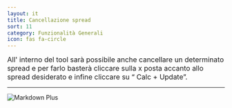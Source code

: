 ```yaml
---
layout: it
title: Cancellazione spread
sort: 11
category: Funzionalità Generali
icon: fas fa-circle
---
```

<p class="message">
    
</p>

<font size="3">All' interno del tool sarà possibile anche cancellare un determinato spread e per farlo basterà cliccare sulla x posta accanto allo spread desiderato e infine cliccare su “ Calc + Update”.</font>

 ---


![Markdown Plus]({{site.baseurl}}/public/images/gestione-quote/clear-odds-field.png)